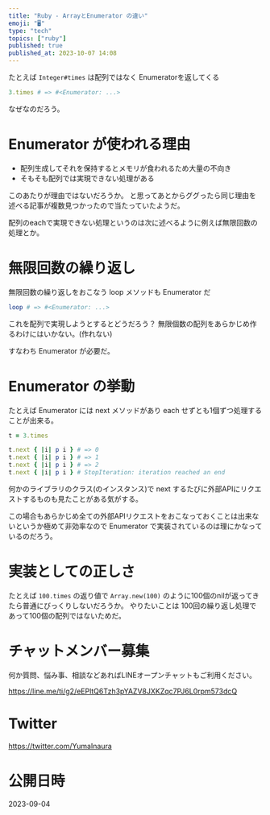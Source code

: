 ```yaml
---
title: "Ruby - ArrayとEnumerator の違い"
emoji: "🖥"
type: "tech"
topics: ["ruby"]
published: true
published_at: 2023-10-07 14:08
---
```


たとえば `Integer#times` は配列ではなく Enumeratorを返してくる

```rb
3.times # => #<Enumerator: ...>
```

なぜなのだろう。

# Enumerator が使われる理由

- 配列生成してそれを保持するとメモリが食われるため大量の不向き
- そもそも配列では実現できない処理がある

このあたりが理由ではないだろうか。
と思ってあとからググったら同じ理由を述べる記事が複数見つかったので当たっていたようだ。

配列のeachで実現できない処理というのは次に述べるように例えば無限回数の処理とか。

# 無限回数の繰り返し

無限回数の繰り返しをおこなう loop メソッドも  Enumerator だ

```rb
loop # => #<Enumerator: ...>
```

これを配列で実現しようとするとどうだろう？
無限個数の配列をあらかじめ作るわけにはいかない。(作れない)

すなわち Enumerator が必要だ。


# Enumerator の挙動

たとえば Enumerator には next メソッドがあり each せずとも1個ずつ処理することが出来る。

```rb
t = 3.times

t.next { |i| p i } # => 0
t.next { |i| p i } # => 1
t.next { |i| p i } # => 2
t.next { |i| p i } # StopIteration: iteration reached an end
```

何かのライブラリのクラス(のインスタンス)で  next するたびに外部APIにリクエストするものも見たことがある気がする。

この場合もあらかじめ全ての外部APIリクエストをおこなっておくことは出来ないというか極めて非効率なので Enumerator で実装されているのは理にかなっているのだろう。

# 実装としての正しさ

たとえば `100.times`  の返り値で `Array.new(100)` のように100個のnilが返ってきたら普通にびっくりしないだろうか。
やりたいことは 100回の繰り返し処理であって100個の配列ではないためだ。


# チャットメンバー募集


何か質問、悩み事、相談などあればLINEオープンチャットもご利用ください。

https://line.me/ti/g2/eEPltQ6Tzh3pYAZV8JXKZqc7PJ6L0rpm573dcQ


# Twitter

https://twitter.com/YumaInaura


# 公開日時

2023-09-04
